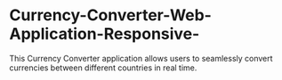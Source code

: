 # Currency-Converter-Web-Application-Responsive-
This Currency Converter application allows users to seamlessly convert currencies between different countries in real time.
